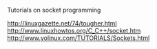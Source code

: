 




Tutorials on socket programming


http://linuxgazette.net/74/tougher.html
http://www.linuxhowtos.org/C_C++/socket.htm
http://www.yolinux.com/TUTORIALS/Sockets.html
